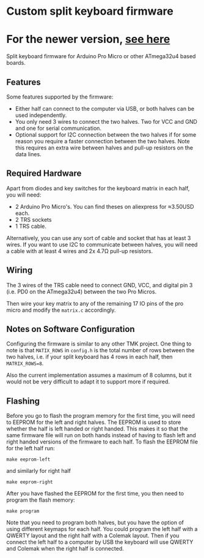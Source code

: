 Custom split keyboard firmware
======
# For the newer version, [see here](https://github.com/ahtn/tmk_keyboard/tree/master/keyboard/split_keyboard)

Split keyboard firmware for Arduino Pro Micro or other ATmega32u4
based boards.


Features
--------

Some features supported by the firmware:

* Either half can connect to the computer via USB, or both halves can be used
  independently.
* You only need 3 wires to connect the two halves. Two for VCC and GND and one
  for serial communication.
* Optional support for I2C connection between the two halves if for some
  reason you require a faster connection between the two halves. Note this
  requires an extra wire between halves and pull-up resistors on the data lines.

Required Hardware
-----------------

Apart from diodes and key switches for the keyboard matrix in each half, you
will need:

* 2 Arduino Pro Micro's. You can find theses on aliexpress for ≈3.50USD each.
* 2 TRS sockets
* 1 TRS cable.

Alternatively, you can use any sort of cable and socket that has at least 3
wires. If you want to use I2C to communicate between halves, you will need a
cable with at least 4 wires and 2x 4.7Ω pull-up resistors.

Wiring
------

The 3 wires of the TRS cable need to connect GND, VCC, and digital pin 3 (i.e.
PD0 on the ATmega32u4) between the two Pro Micros.

Then wire your key matrix to any of the remaining 17 IO pins of the pro micro
and modify the `matrix.c` accordingly.

Notes on Software Configuration
-------------------------------

Configuring the firmware is similar to any other TMK project. One thing
to note is that `MATIX_ROWS` in `config.h` is the total number of rows between
the two halves, i.e. if your split keyboard has 4 rows in each half, then
`MATRIX_ROWS=8`.

Also the current implementation assumes a maximum of 8 columns, but it would
not be very difficult to adapt it to support more if required.


Flashing
--------

Before you go to flash the program memory for the first time, you will need to
EEPROM for the left and right halves. The EEPROM is used to store whether the
half is left handed or right handed. This makes it so that the same firmware
file will run on both hands instead of having to flash left and right handed
versions of the firmware to each half. To flash the EEPROM file for the left
half run:
```
make eeprom-left
```
and similarly for right half
```
make eeprom-right
```

After you have flashed the EEPROM for the first time, you then need to program
the flash memory:
```
make program
```
Note that you need to program both halves, but you have the option of using
different keymaps for each half. You could program the left half with a QWERTY
layout and the right half with a Colemak layout. Then if you connect the left
half to a computer by USB the keyboard will use QWERTY and Colemak when the
right half is connected.


